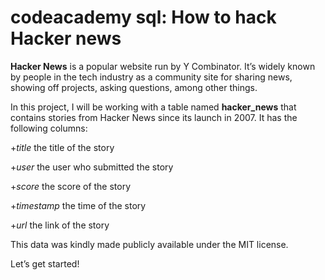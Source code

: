 # codeacademy sql: How to hack Hacker news
**Hacker News** is a popular website run by Y Combinator. It’s widely known by people in the tech industry as a community site for sharing news, showing off projects, asking questions, among other things.

In this project, I will be working with a table named **hacker_news** that contains stories from Hacker News since its launch in 2007. It has the following columns:

+_title_ the title of the story  

+_user_ the user who submitted the story

+_score_ the score of the story

+_timestamp_ the time of the story

+_url_ the link of the story

This data was kindly made publicly available under the MIT license.

Let’s get started!
